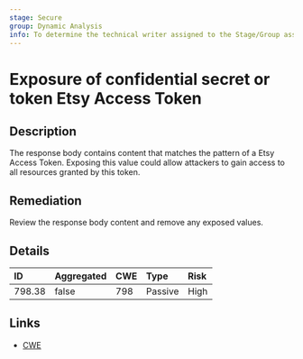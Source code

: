 ```yaml
---
stage: Secure
group: Dynamic Analysis
info: To determine the technical writer assigned to the Stage/Group associated with this page, see https://about.gitlab.com/handbook/engineering/ux/technical-writing/#assignments
---
```


# Exposure of confidential secret or token Etsy Access Token

## Description

The response body contains content that matches the pattern of a Etsy Access Token.
Exposing this value could allow attackers to gain access to all resources granted by this token.

## Remediation

Review the response body content and remove any exposed values.

## Details

| ID | Aggregated | CWE | Type | Risk |
|:---|:--------|:--------|:--------|:--------|
| 798.38 | false | 798 | Passive | High |

## Links

- [CWE](https://cwe.mitre.org/data/definitions/798.html)
